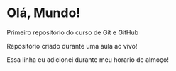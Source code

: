 # Olá, Mundo!
 Primeiro repositório do curso de Git e GitHub 

Repositório criado durante uma aula ao vivo!

Essa linha eu adicionei durante meu horario de almoço!
